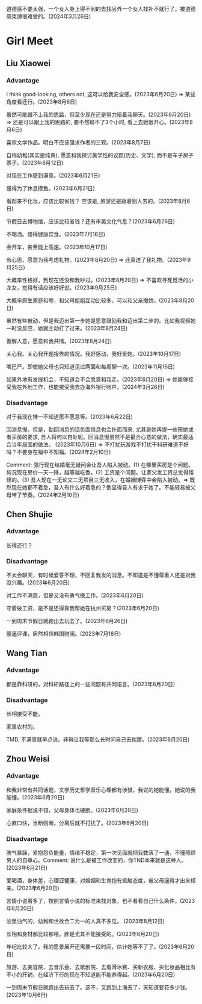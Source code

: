 道德感不要太强，一个女人身上得不到的去找另外一个女人找补不就行了。被道德感束缚很难受的。(2024年3月26日)

# Girl Meet

## Liu Xiaowei

### Advantage

I think good-looking, others not, 这可以给我安全感。(2023年6月20日) => 某些角度看还行。(2023年8月6日)

虽然可能跟不上我的思路，但至少现在还是努力陪着我聊天。(2023年6月20日) => 还是可以跟上我的思路的, 要不然聊不了3个小时, 看上去她很开心。(2023年8月6日)

喜欢文学作品。明白不应该强求作者的三观。(2023年8月7日)

自称幼稚(其实是纯真), 愿意和我探讨美学性的议题(历史、文学), 而不是车子房子票子。(2023年8月12日)

对现在工作感到满意。(2023年6月21日)

懂得为了休息摸鱼。(2023年6月21日)

看起来不化妆，应该比较省钱？ 应该是, 旅游还是跟着别人去的。(2023年8月6日)

节假日去博物馆，应该比较省钱？还有审美文化气息？(2023年6月26日)

不喝酒。懂得健康饮食。(2023年7月16日)

会开车，甚至能上高速。(2023年10月17日)

有心思，愿意为我考虑礼物。(2023年8月20日) => 还真送了我礼物。(2023年9月25日)

大概率性格好，到现在还没和我吵过。(2023年8月20日) => 不喜欢寻死觅活的小龙女，觉得有话应该好好说。(2023年9月25日)

大概率原生家庭和睦，和父母姐姐互动比较多，可以和父亲撒娇。(2023年8月20日)

虽然有些被动，但是我迈出第一步她是愿意鼓励我和迈出第二步的。比如我视频她一时没反应，她就主动打了过来。(2023年8月24日)

善解人意，愿意和我共情。(2023年8月24日)

关心我。关心我开题报告的情况。我好感动，我好爱她。(2023年10月17日)

嘴巴严。即使她父母也只知道见过两面和每周聊一次。(2023年11月16日)

如果外地有发展机会，不知道会不会愿意和我走。(2023年6月20日) => 她能够接受我在外地工作，也能接受我去办海外银行账户。(2024年3月26日)

### Disadvantage

对于我现在博一不知道愿不愿意等。(2023年6月22日)

回消息慢。但是，勤回消息的话负面信息也会扑面而来, 尤其是她再提一些陪她或者买房的要求, 吾人将何以自处呢。回消息慢虽然不是最合心意的做法，确实最适合当年局面的做法。 (2023年10月6日) => 不打扰玩游戏不打扰干科研难道不好吗？不要身在福中不知福。(2024年2月10日)

Comment:  强行现在结婚毫无疑问会让吾人陷入被动。(1) 在哪里买房是个问题。何况现在房价一天一降，越等越吃香。(2) 工资是个问题。让家父发工资总觉得怪怪的。(3) 吾人现在一无论文二无项目三无收入，在婚姻博弈中会陷入被动。=> 既然现在她都不着急，吾人有什么好着急的？倒显得吾人有求于她了。不能轻易被父母带了节奏。(2024年2月10日)

## Chen Shujie

### Advantage 

长得还行？

### Disadvantage 

不太会聊天，有时候爱答不理，不回复我发的消息。不知道是不懂尊重人还是对我没兴趣。(2023年6月20日)

对工作不满意，但是又没有勇气换工作。(2023年6月20日)

守着破工资，是不是还得靠我帮她在杭州买房？(2023年6月20日)

一到周末节假日就跑出去玩去了。(2023年6月26日)

傻逼评课，居然相信韩国财阀。(2023年7月16日)

## Wang Tian

### Advantage

都是靠科研的，对科研路径上的一些问题有共同语言。(2023年6月20日)

### Disadvantage

长相接受不能。

家里农村的。

TMD, 不满意就早点说。非得让我等那么长时间自己去揣摩。(2023年6月20日)

## Zhou Weisi

### Advantage

和我非常有共同话题，文学历史哲学音乐心理都有涉猎，我说的她能懂，她说的我能懂。(2023年6月20日)

家庭条件据说不错，父母身体也硬朗。(2023年6月20日)

心直口快，当断则断。分离后就不打扰了。(2023年6月20日)

### Disadvantage

脾气暴躁，爱抱怨负能量，情绪不稳定，第一次见面就把我数落了一通，不懂照顾男人的自尊心。Comment: 说什么是被工作改变的，你TND本来就是这种人。(2023年6月21日)

爱喝酒，身体差，心理亚健康，对婚姻和生育抱有抵触态度，被父母逼得才出来相亲。(2023年6月20日)

言情小说看多了，按照言情小说的标准来找对象，也不看看自己什么条件。(2023年6月20日)

油里油气的，幼稚和世故合二为一的人真不多见。 (2023年8月12日)

长相和身材都比较那啥。胖是尤其不能接受的。(2023年6月20日)

年纪比较大了。我的愿景展开还需要一段时间，估计她等不了了。(2023年6月20日)

旅游、去美容院、去音乐会、去歌剧院、去看滑冰赛、买新衣服、买化妆品相比有不小的开销，在经济下行的现在不知道能不能养得起。(2023年6月20日)

一到周末节假日就跑出去玩去了。这不，又跑到上海去了，天知道要花多少钱。(2023年10月6日)
